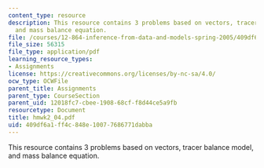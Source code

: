 ```yaml
---
content_type: resource
description: This resource contains 3 problems based on vectors, tracer balance model,
  and mass balance equation.
file: /courses/12-864-inference-from-data-and-models-spring-2005/409df6a1ff4c848e10077686771dabba_hmwk2_04.pdf
file_size: 56315
file_type: application/pdf
learning_resource_types:
- Assignments
license: https://creativecommons.org/licenses/by-nc-sa/4.0/
ocw_type: OCWFile
parent_title: Assignments
parent_type: CourseSection
parent_uid: 12018fc7-cbee-1908-68cf-f8d44ce5a9fb
resourcetype: Document
title: hmwk2_04.pdf
uid: 409df6a1-ff4c-848e-1007-7686771dabba
---
```

This resource contains 3 problems based on vectors, tracer balance model, and mass balance equation.